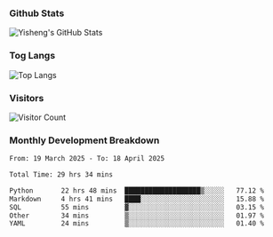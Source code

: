 ### Github Stats
![Yisheng's GitHub Stats](https://github-readme-stats-9qabuvhk1-gongyisheng.vercel.app/api?username=gongyisheng&count_private=true&show_icons=true)
### Tog Langs
![Top Langs](https://github-readme-stats-9qabuvhk1-gongyisheng.vercel.app/api/top-langs/?username=gongyisheng&layout=compact)
### Visitors
![Visitor Count](https://profile-counter.glitch.me/gongyisheng/count.svg)
### Monthly Development Breakdown
<!--START_SECTION:waka-->

```txt
From: 19 March 2025 - To: 18 April 2025

Total Time: 29 hrs 34 mins

Python       22 hrs 48 mins  ███████████████████▒░░░░░   77.12 %
Markdown     4 hrs 41 mins   ████░░░░░░░░░░░░░░░░░░░░░   15.88 %
SQL          55 mins         ▓░░░░░░░░░░░░░░░░░░░░░░░░   03.15 %
Other        34 mins         ▒░░░░░░░░░░░░░░░░░░░░░░░░   01.97 %
YAML         24 mins         ▒░░░░░░░░░░░░░░░░░░░░░░░░   01.40 %
```

<!--END_SECTION:waka-->
